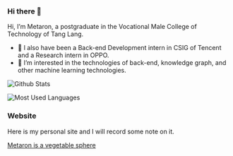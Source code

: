 ### Hi there 👋

Hi, I’m Metaron, a postgraduate in the Vocational Male College of Technology of Tang Lang. 
- 🔭 I also have been a Back-end Development intern in CSIG of Tencent and a Research intern in OPPO.
- 🌱 I’m interested in the technologies of back-end, knowledge graph, and other machine learning technologies.



![Github Stats](https://github-readme-stats.vercel.app/api?username=metaronwang&show_icons=true&theme=dark&count_private=true)

![Most Used Languages](https://github-readme-stats.vercel.app/api/top-langs/?username=metaronwang&theme=dark&layout=compact)


### Website
Here is my personal site and I will record some note on it.

[Metaron is a vegetable sphere](https://blog.metaron.xyz/)
<!--
**metaronwang/metaronwang** is a ✨ _special_ ✨ repository because its `README.md` (this file) appears on your GitHub profile.

Here are some ideas to get you started:

- 🔭 I’m currently working on ...
- 🌱 I’m currently learning ...
- 👯 I’m looking to collaborate on ...
- 🤔 I’m looking for help with ...
- 💬 Ask me about ...
- 📫 How to reach me: ...
- 😄 Pronouns: ...
- ⚡ Fun fact: ...
-->
